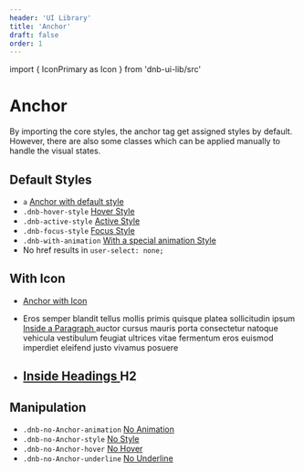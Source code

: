 ```yaml
---
header: 'UI Library'
title: 'Anchor'
draft: false
order: 1
---
```


import { IconPrimary as Icon } from 'dnb-ui-lib/src'

# Anchor

By importing the core styles, the anchor tag get assigned styles by default. However, there are also some classes which can be applied manually to handle the visual states.

## Default Styles

- `a` <a href="/" >Anchor with default style</a>
- `.dnb-hover-style` <a href="/" class="dnb-hover-style">Hover Style</a>
- `.dnb-active-style` <a href="/" class="dnb-active-style">Active Style</a>
- `.dnb-focus-style` <a href="/" class="dnb-focus-style">Focus Style</a>
- `.dnb-with-animation` <a href="/" class="dnb-with-animation">With a special animation Style</a>
- <a>No href</a> results in `user-select: none;`

## With Icon

- <a href="/">Anchor with Icon <Icon icon="chevron_right" /></a>
- <p>
    Eros semper blandit tellus mollis primis quisque platea sollicitudin
    ipsum <a href="/">Inside a Paragraph <Icon icon="bell" /></a> auctor cursus mauris porta consectetur natoque vehicula vestibulum feugiat ultrices vitae fermentum eros euismod imperdiet eleifend justo vivamus posuere
  </p>
- <h2>
   <a href="/">Inside Headings <Icon icon="bell" /></a> H2
  </h2>

## Manipulation

- `.dnb-no-Anchor-animation` <a href="/" class="dnb-no-Anchor-animation">No Animation</a>
- `.dnb-no-Anchor-style` <a href="/" class="dnb-no-Anchor-style">No Style</a>
- `.dnb-no-Anchor-hover` <a href="/" class="dnb-no-Anchor-hover">No Hover</a>
- `.dnb-no-Anchor-underline` <a href="/" class="dnb-no-Anchor-underline">No Underline</a>
